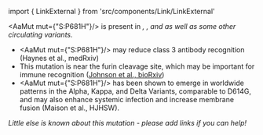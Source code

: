 import { LinkExternal } from 'src/components/Link/LinkExternal'

<AaMut mut={"S:P681H"}/> is present in <Var name="20I (Alpha, V1)"/>, <Var name="21B (Kappa)"/>, and <Var name="21A (Delta)"/> as well as some other circulating variants.

- <AaMut mut={"S:P681H"}/> may reduce class 3 antibody recognition (<LinkExternal href="https://www.medrxiv.org/content/10.1101/2021.01.06.20248960v1">Haynes et al., medRxiv</LinkExternal>)
- This mutation is near the furin cleavage site, which may be important for immune recognition ([Johnson et al., bioRxiv](https://www.ncbi.nlm.nih.gov/pmc/articles/PMC7457603/))
- <AaMut mut={"S:P681H"}/> has been shown to emerge in worldwide patterns in the Alpha, Kappa, and Delta Variants, comparable to D614G, and may also enhance systemic infection and increase membrane fusion (Maison et al., HJHSW). 

_Little else is known about this mutation - please add links if you can help!_
